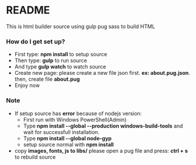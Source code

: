 # README #

This is html builder source using gulp pug sass to build HTML



### How do I get set up? ###

* First type: **npm install** to setup source
* Then type: **gulp** to run source
* And type **gulp watch** to watch source
* Create new page:  please create a new file json first. **ex: about.pug.json**. then, create file **about.pug**  
* Enjoy now

### Note ###
* If setup source has **error** because of nodejs version:
	- First run with Windows PowerShell(Admin)
	- Type **npm install --global --production windows-build-tools** and wait for successfull installation.
	- Type **npm install --global node-gyp**
	- setup source normal with **npm install**
* copy **images, fonts, js to libs/** please open a pug file and press: **ctrl + s** to rebuild source